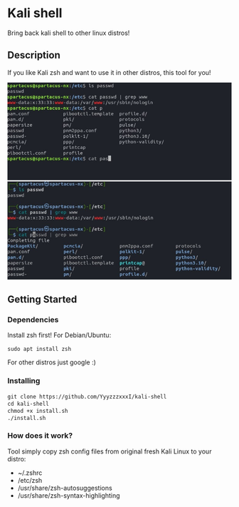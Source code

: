 # Kali shell

Bring back kali shell to other linux distros!

## Description

If you like Kali zsh and want to use it in other distros, this tool for you!

![asciicast](_img/before.jpeg)
![asciicast](_img/after.jpeg)

## Getting Started

### Dependencies

Install zsh first!
For Debian/Ubuntu:
```
sudo apt install zsh
```
For other distros just google :)

### Installing

```
git clone https://github.com/YyyzzzxxxI/kali-shell
cd kali-shell
chmod +x install.sh
./install.sh
```

### How does it work?

Tool simply copy zsh config files from original fresh Kali Linux to your distro:
* ~/.zshrc
* /etc/zsh 
* /usr/share/zsh-autosuggestions
* /usr/share/zsh-syntax-highlighting
